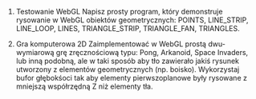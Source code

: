 ﻿1. Testowanie WebGL 
 Napisz prosty program, który demonstruje rysowanie w WebGL obiektów geometrycznych: POINTS, LINE_STRIP, LINE_LOOP, LINES, TRIANGLE_STRIP, TRIANGLE_FAN, TRIANGLES. 

2. Gra komputerowa 2D 
 Zaimplementować w WebGL prostą dwu-wymiarową grę zręcznościową typu:  Pong,  Arkanoid, Space Invaders, lub inną podobną, ale w taki sposób aby tło zawierało jakiś rysunek utworzony z elementów geometrycznych (np. boisko). Wykorzystaj bufor głębokśoci tak aby elementy pierwszoplanowe były rysowane z mniejszą współrzędną Z niż elementy tła. 
